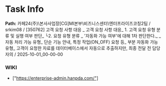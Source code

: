 # Task Info

**Path:** 카페24(주)\본사사업장\[CG]MI본부\비즈니스센터\엔터프라이즈코칭2팀 / srkim08 / [350762] 고객 요청 사항 대응 _ 고객 요청 사항 대응_ 1. 고객 요청 유형 분류 및 실행 여부 판단_ └2. 요청 유형 분류 _ '자동화 가능 여부'에 대해 1차 판단한다._ _ 자동 처리 가능 유형_ 단순 기능 안내, 특정 작업(ON_OFF) 요청 등_ 부분 자동화 가능 유형_ 고객이 요청한 자료를 데이터베이스에서 자동으로 추출하지만, 최종 전달 전 담당자의  / 2025-10-01_00-00-00

### WIKI
- ["https://enterprise-admin.hanpda.com/"]

